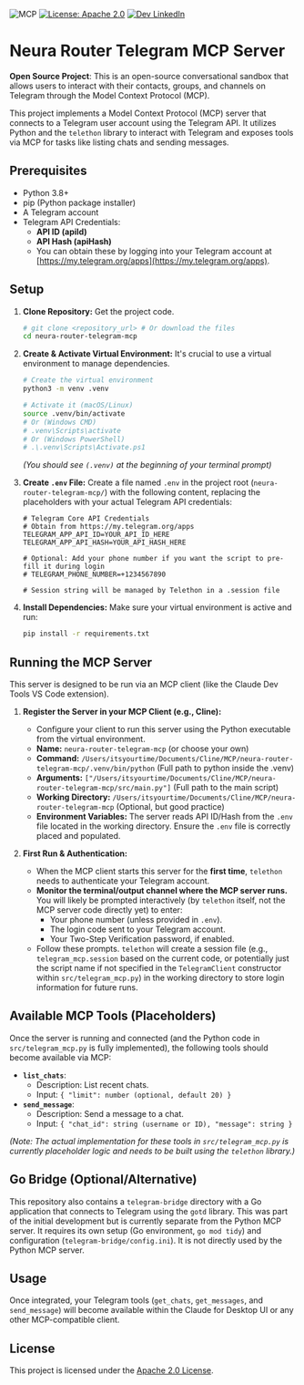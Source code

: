 ![](https://badge.mcpx.dev 'MCP')
[![License: Apache 2.0](https://img.shields.io/badge/license-Apache%202.0-green?style=flat-square)](https://opensource.org/licenses/Apache-2.0)
[![Dev LinkedIn](https://img.shields.io/badge/LinkedIn-blue)](https://www.linkedin.com/in/adolfousier/)

# Neura Router Telegram MCP Server

**Open Source Project**: This is an open-source conversational sandbox that allows users to interact with their contacts, groups, and channels on Telegram through the Model Context Protocol (MCP).

This project implements a Model Context Protocol (MCP) server that connects to a Telegram user account using the Telegram API. It utilizes Python and the `telethon` library to interact with Telegram and exposes tools via MCP for tasks like listing chats and sending messages.

## Prerequisites

*   Python 3.8+
*   pip (Python package installer)
*   A Telegram account
*   Telegram API Credentials:
    *   **API ID (apiId)**
    *   **API Hash (apiHash)**
    *   You can obtain these by logging into your Telegram account at [https://my.telegram.org/apps](https://my.telegram.org/apps).

## Setup

1.  **Clone Repository:** Get the project code.
    ```bash
    # git clone <repository_url> # Or download the files
    cd neura-router-telegram-mcp
    ```

2.  **Create & Activate Virtual Environment:** It's crucial to use a virtual environment to manage dependencies.
    ```bash
    # Create the virtual environment
    python3 -m venv .venv

    # Activate it (macOS/Linux)
    source .venv/bin/activate
    # Or (Windows CMD)
    # .venv\Scripts\activate
    # Or (Windows PowerShell)
    # .\.venv\Scripts\Activate.ps1
    ```
    *(You should see `(.venv)` at the beginning of your terminal prompt)*

3.  **Create `.env` File:** Create a file named `.env` in the project root (`neura-router-telegram-mcp/`) with the following content, replacing the placeholders with your actual Telegram API credentials:
    ```dotenv
    # Telegram Core API Credentials
    # Obtain from https://my.telegram.org/apps
    TELEGRAM_APP_API_ID=YOUR_API_ID_HERE
    TELEGRAM_APP_API_HASH=YOUR_API_HASH_HERE

    # Optional: Add your phone number if you want the script to pre-fill it during login
    # TELEGRAM_PHONE_NUMBER=+1234567890

    # Session string will be managed by Telethon in a .session file
    ```

4.  **Install Dependencies:** Make sure your virtual environment is active and run:
    ```bash
    pip install -r requirements.txt
    ```

## Running the MCP Server

This server is designed to be run via an MCP client (like the Claude Dev Tools VS Code extension).

1.  **Register the Server in your MCP Client (e.g., Cline):**
    *   Configure your client to run this server using the Python executable from the virtual environment.
    *   **Name:** `neura-router-telegram-mcp` (or choose your own)
    *   **Command:** `/Users/itsyourtime/Documents/Cline/MCP/neura-router-telegram-mcp/.venv/bin/python` (Full path to python inside the .venv)
    *   **Arguments:** `["/Users/itsyourtime/Documents/Cline/MCP/neura-router-telegram-mcp/src/main.py"]` (Full path to the main script)
    *   **Working Directory:** `/Users/itsyourtime/Documents/Cline/MCP/neura-router-telegram-mcp` (Optional, but good practice)
    *   **Environment Variables:** The server reads API ID/Hash from the `.env` file located in the working directory. Ensure the `.env` file is correctly placed and populated.

2.  **First Run & Authentication:**
    *   When the MCP client starts this server for the **first time**, `telethon` needs to authenticate your Telegram account.
    *   **Monitor the terminal/output channel where the MCP server runs.** You will likely be prompted interactively (by `telethon` itself, not the MCP server code directly yet) to enter:
        *   Your phone number (unless provided in `.env`).
        *   The login code sent to your Telegram account.
        *   Your Two-Step Verification password, if enabled.
    *   Follow these prompts. `telethon` will create a session file (e.g., `telegram_mcp.session` based on the current code, or potentially just the script name if not specified in the `TelegramClient` constructor within `src/telegram_mcp.py`) in the working directory to store login information for future runs.

## Available MCP Tools (Placeholders)

Once the server is running and connected (and the Python code in `src/telegram_mcp.py` is fully implemented), the following tools should become available via MCP:

*   **`list_chats`**:
    *   Description: List recent chats.
    *   Input: `{ "limit": number (optional, default 20) }`
*   **`send_message`**:
    *   Description: Send a message to a chat.
    *   Input: `{ "chat_id": string (username or ID), "message": string }`

*(Note: The actual implementation for these tools in `src/telegram_mcp.py` is currently placeholder logic and needs to be built using the `telethon` library.)*

## Go Bridge (Optional/Alternative)

This repository also contains a `telegram-bridge` directory with a Go application that connects to Telegram using the `gotd` library. This was part of the initial development but is currently separate from the Python MCP server. It requires its own setup (Go environment, `go mod tidy`) and configuration (`telegram-bridge/config.ini`). It is not directly used by the Python MCP server.

## Usage

Once integrated, your Telegram tools (`get_chats`, `get_messages`, and `send_message`) will become available within the Claude for Desktop UI or any other MCP-compatible client.

## License

This project is licensed under the [Apache 2.0 License](https://opensource.org/licenses/Apache-2.0).
